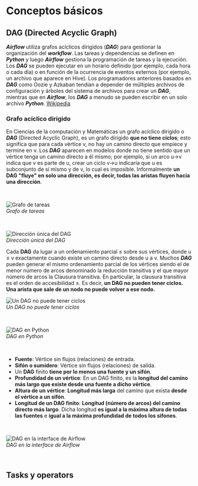 # Conceptos básicos

## DAG (Directed Acyclic Graph)

**_Airflow_** utiliza grafos acíclicos dirigidos (**_DAG_**) para gestionar la organización del **_workflow_**. Las tareas y dependencias se definen en **_Python_** y luego **_Airflow_** gestiona la programación de tareas y la ejecución. Los **_DAG_** se pueden ejecutar en un horario definido (por ejemplo, cada hora o cada día) o en función de la ocurrencia de eventos externos (por ejemplo, un archivo que aparece en Hive​). Los programadores anteriores basados en **_DAG_** como Oozie y Azkaban tendían a depender de múltiples archivos de configuración y árboles del sistema de archivos para crear un **_DAG_**, mientras que en **_Airflow_**, los **_DAG_** a menudo se pueden escribir en un solo archivo **_Python_**. [Wikipedia](https://es.wikipedia.org/wiki/Apache_Airflow)  

### Grafo acíclico dirigido

En Ciencias de la computación y Matemáticas un grafo acíclico dirigido o **_DAG_** (Directed Acyclic Graph), es un grafo dirigido **que no tiene ciclos**; esto significa que para cada vértice v, no hay un camino directo que empiece y termine en v. Los **_DAG_** aparecen en modelos donde no tiene sentido que un vértice tenga un camino directo a él mismo; por ejemplo, si un arco u→v indica que v es parte de u, crear un ciclo v→u indicaría que u es subconjunto de sí mismo y de v, lo cual es imposible. Informalmente **un DAG "fluye" en solo una dirección, es decir, todas las aristas fluyen hacia una dirección**.  

<p><br></p>

![Grafo de tareas](https://i.imgur.com/7gjdEmD.png)  
_Grafo de tareas_

<p><br></p>

![Dirección única del DAG](https://i.imgur.com/oNVichM.png)  
_Dirección única del DAG_

Cada **DAG** da lugar a un ordenamiento parcial ≤ sobre sus vértices, donde u ≤ v exactamente cuando existe un camino directo desde u a v. Muchos **_DAG_** pueden generar el mismo ordenamiento parcial de los vértices siendo el de menor número de arcos denominado la reducción transitiva y el que mayor número de arcos la Clausura transitiva. En particular, la clausura transitiva es el orden de accesibilidad ≤. Es decir, **un DAG no pueden tener ciclos. Una arista que sale de un nodo no puede volver a ese nodo.**  

![Un DAG no puede tener ciclos](https://i.imgur.com/W7KfffP.png)  
_Un DAG no puede tener ciclos_

<p><br></p>

![DAG en Python](https://i.imgur.com/M8xeRjM.png)  
_DAG en Python_

<p><br></p>

- **Fuente**: Vértice sin flujos (relaciones) de entrada.  
- **Sifón o sumidero**: Vértice sin flujos (relaciones) de salida.  
- Un **DAG** finito **tiene por lo menos una fuente y un sifón**.  
- **Profundidad de un vértice**: En un DAG finito, es la **longitud del camino más largo que existe desde una fuente a dicho vértice**.  
- **Altura de un vértice**: **Longitud más larga** del camino que exista **desde el vértice a un sifón**.  
- **Longitud de un DAG finito**: **Longitud (número de arcos) del camino directo más largo**. Dicha longitud **es igual a la máxima altura de todas las fuentes** e **igual a la máxima profundidad de todos los sifones**.  

<p><br></p>

![DAG en la interface de Airflow](https://i.imgur.com/cfWD7E8.png)  
_DAG en la interface de Airflow_

<p><br></p>

## Tasks y operators

